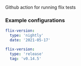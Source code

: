 Github action for running flix tests


### Example configurations
```yml
flix-version:
  type: 'nightly'
  date: '2021-05-17'
```

```yml
flix-version:
  type: 'release'
  tag: 'v0.14.5'
```